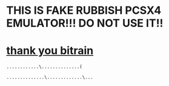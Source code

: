 # **THIS IS FAKE RUBBISH PCSX4 EMULATOR!!! DO NOT USE IT!!**
# [thank you bitrain](https://www.youtube.com/watch?v=k3ocqJ6_Nqw)
    

    

    

    

    

    

    
    ............\..............( 
    
    ..............\.............\...
